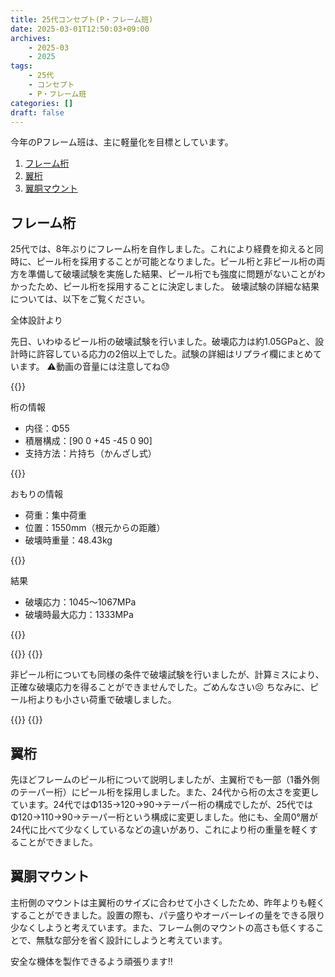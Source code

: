 ```yaml
---
title: 25代コンセプト(P・フレーム班)
date: 2025-03-01T12:50:03+09:00
archives:
    - 2025-03
    - 2025
tags:
    - 25代
    - コンセプト
    - P・フレーム班
categories: []
draft: false
---
```


今年のPフレーム班は、主に軽量化を目標としています。

1. [フレーム桁](#フレーム桁)
2. [翼桁](#翼桁)
3. [翼胴マウント](#翼胴マウント)

## フレーム桁

25代では、8年ぶりにフレーム桁を自作しました。これにより経費を抑えると同時に、ピール桁を採用することが可能となりました。ピール桁と非ピール桁の両方を準備して破壊試験を実施した結果、ピール桁でも強度に問題がないことがわかったため、ピール桁を採用することに決定しました。
破壊試験の詳細な結果については、以下をご覧ください。

全体設計より

先日、いわゆるピール桁の破壊試験を行いました。破壊応力は約1.05GPaと、設計時に許容している応力の2倍以上でした。試験の詳細はリプライ欄にまとめています。
⚠動画の音量には注意してね😓

{{<video-center hakaishiken.mp4>}}

桁の情報

- 内径：Φ55
- 積層構成：[90 0 +45 -45 0 90]
- 支持方法：片持ち（かんざし式）

{{<img-horizontal hakaishiken2.jpeg>}}

おもりの情報

- 荷重：集中荷重
- 位置：1550mm（根元からの距離）
- 破壊時重量：48.43kg

{{<img-horizontal hakaishiken3.jpeg>}}

結果

- 破壊応力：1045～1067MPa
- 破壊時最大応力：1333MPa

{{<video-center hakaishiken4.mp4>}}

{{<img-horizontal hakai.jpeg hakai2.jpeg>}}
{{<img-horizontal hakai3.jpeg hakai4.jpeg>}}

非ピール桁についても同様の条件で破壊試験を行いましたが、計算ミスにより、正確な破壊応力を得ることができませんでした。ごめんなさい😣
ちなみに、ピール桁よりも小さい荷重で破壊しました。

{{<img-horizontal hakai5.jpeg hakai6.jpeg>}}
{{<img-horizontal hakai7.jpeg hakai8.jpeg>}}

## 翼桁

先ほどフレームのピール桁について説明しましたが、主翼桁でも一部（1番外側のテーパー桁）にピール桁を採用しました。また、24代から桁の太さを変更しています。24代ではΦ135→120→90→テーパー桁の構成でしたが、25代ではΦ120→110→90→テーパー桁という構成に変更しました。他にも、全周0°層が24代に比べて少なくしているなどの違いがあり、これにより桁の重量を軽くすることができました。

## 翼胴マウント

主桁側のマウントは主翼桁のサイズに合わせて小さくしたため、昨年よりも軽くすることができました。設置の際も、パテ盛りやオーバーレイの量をできる限り少なくしようと考えています。また、フレーム側のマウントの高さも低くすることで、無駄な部分を省く設計にしようと考えています。

安全な機体を製作できるよう頑張ります‼️
